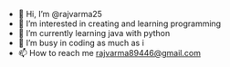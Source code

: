 - 👋 Hi, I’m @rajvarma25
- 👀 I’m interested in creating and learning programming
- 🌱 I’m currently learning java with python
- 💞️ I’m busy in coding as much as i             
- 📫 How to reach me rajvarma89446@gmail.com

<!---
rajvarma25/rajvarma25 is a ✨ special ✨ repository because its `README.md` (this file) appears on your GitHub profile.
You can click the Preview link to take a look at your changes.
--->
